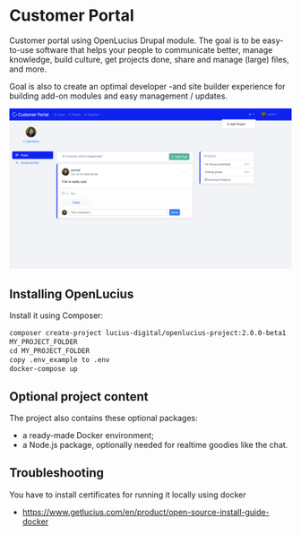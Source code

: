 # Customer Portal

Customer portal using OpenLucius Drupal module. The goal is to be easy-to-use software that helps your people to communicate better, manage knowledge, build culture, get projects done, share and manage (large) files, and more.

Goal is also to create an optimal developer -and site builder experience for building add-on modules and easy management / updates.

![Alt text](/screenshot.png?raw=true "Optional Title")

## Installing OpenLucius

Install it using Composer:

```
composer create-project lucius-digital/openlucius-project:2.0.0-beta1 MY_PROJECT_FOLDER
cd MY_PROJECT_FOLDER
copy .env_example to .env
docker-compose up
```

## Optional project content

The project also contains these optional packages:

- a ready-made Docker environment;
- a Node.js package, optionally needed for realtime goodies like the chat.

## Troubleshooting

You have to install certificates for running it locally using docker

- https://www.getlucius.com/en/product/open-source-install-guide-docker
